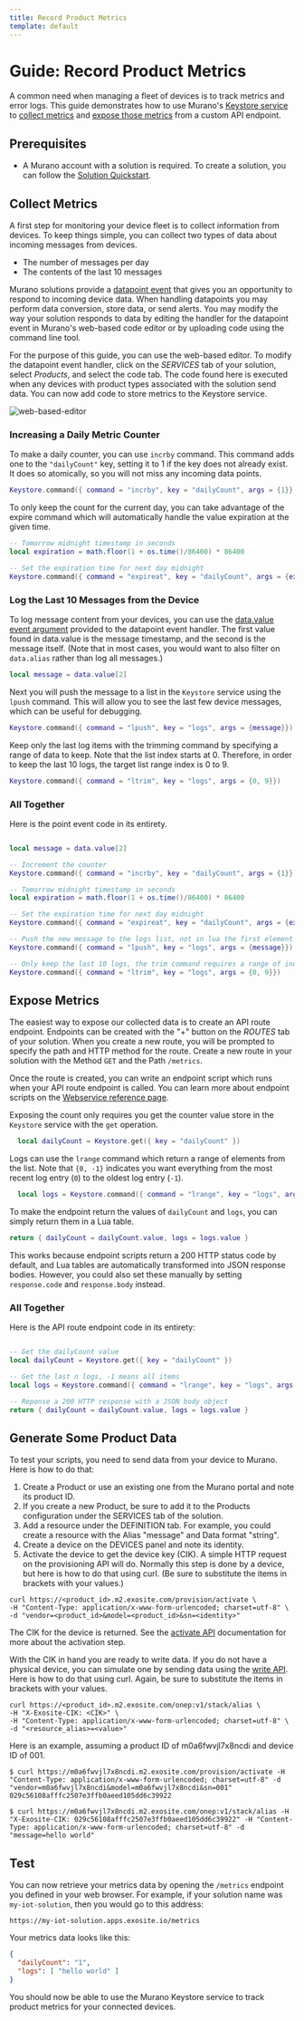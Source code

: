 ```yaml
---
title: Record Product Metrics
template: default
---
```


# Guide: Record Product Metrics

A common need when managing a fleet of devices is to track metrics and error logs. This guide demonstrates how to use Murano's [Keystore service](../../services/keystore#) to [collect metrics](#collect-metrics) and [expose those metrics](#expose-metrics) from a custom API endpoint.

## Prerequisites

* A Murano account with a solution is required. To create a solution, you can follow the [Solution Quickstart](/quickstarts/solutions/exampleapp/).


## Collect Metrics

A first step for monitoring your device fleet is to collect information from devices. To keep things simple, you can collect two types of data about incoming messages from devices.

* The number of messages per day
* The contents of the last 10 messages

Murano solutions provide a [datapoint event](/reference/services/device/#datapoint) that gives you an opportunity to respond to incoming device data. When handling datapoints you may perform data conversion, store data, or send alerts. You may modify the way your solution responds to data by editing the handler for the datapoint event in Murano's web-based code editor or by uploading code using the command line tool. 

For the purpose of this guide, you can use the web-based editor. To modify the datapoint event handler, click on the *SERVICES* tab of your solution, select *Products*, and select the code tab. The code found here is executed when any devices with product types associated with the solution send data. You can now add code to store metrics to the Keystore service.

![web-based-editor](../assets/point-event.png)

### Increasing a Daily Metric Counter

To make a daily counter, you can use `incrby` command. This command adds one to the `"dailyCount"` key, setting it to 1 if the key does not already exist. It does so atomically, so you will not miss any incoming data points.

```lua
Keystore.command({ command = "incrby", key = "dailyCount", args = {1}})
```

To only keep the count for the current day, you can take advantage of the expire command which will automatically handle the value expiration at the given time.

```lua
-- Tomorrow midnight timestamp in seconds
local expiration = math.floor(1 + os.time()/86400) * 86400

-- Set the expiration time for next day midnight
Keystore.command({ command = "expireat", key = "dailyCount", args = {expiration} })
```

### Log the Last 10 Messages from the Device

To log message content from your devices, you can use the [data.value event argument](../../services/device/#datapoint) provided to the datapoint event handler. The first value found in data.value is the message timestamp, and the second is the message itself. (Note that in most cases, you would want to also filter on `data.alias` rather than log all messages.)

```lua
local message = data.value[2]
```

Next you will push the message to a list in the `Keystore` service using the `lpush` command. This will allow you to see the last few device messages, which can be useful for debugging.

```lua
Keystore.command({ command = "lpush", key = "logs", args = {message}})
```

Keep only the last log items with the trimming command by specifying a range of data to keep. Note that the list index starts at 0.
Therefore, in order to keep the last 10 logs, the target list range index is 0 to 9.

```lua
Keystore.command({ command = "ltrim", key = "logs", args = {0, 9}})
```

### All Together

Here is the point event code in its entirety.

```lua

local message = data.value[2]

-- Increment the counter
Keystore.command({ command = "incrby", key = "dailyCount", args = {1}})

-- Tomorrow midnight timestamp in seconds
local expiration = math.floor(1 + os.time()/86400) * 86400

-- Set the expiration time for next day midnight
Keystore.command({ command = "expireat", key = "dailyCount", args = {expiration} })

-- Push the new message to the logs list, not in lua the first element start at index 1
Keystore.command({ command = "lpush", key = "logs", args = {message}})

-- Only keep the last 10 logs, the trim command requires a range of index to keep (starting with 0).
Keystore.command({ command = "ltrim", key = "logs", args = {0, 9}})

```

## Expose Metrics

The easiest way to expose our collected data is to create an API route endpoint. Endpoints can be created with the "+" button on the *ROUTES* tab of your solution. When you create a new route, you will be prompted to specify the path and HTTP method for the route. Create a new route in your solution with the Method `GET` and the Path `/metrics`.

Once the route is created, you can write an endpoint script which runs when your API route endpoint is called. You can learn more about endpoint scripts on the [Webservice reference page](../../services/webservice).

Exposing the count only requires you get the counter value store in the `Keystore` service with the `get` operation.

```lua
  local dailyCount = Keystore.get({ key = "dailyCount" })
```

Logs can use the `lrange` command which return a range of elements from the list. Note that `{0, -1}` indicates you want everything from the most recent log entry (`0`) to the oldest log entry (`-1`).

```lua
  local logs = Keystore.command({ command = "lrange", key = "logs", args = {0, -1}})
```

To make the endpoint return the values of `dailyCount` and `logs`, you can simply return them in a Lua table. 

```lua
return { dailyCount = dailyCount.value, logs = logs.value }
```

This works because endpoint scripts return a 200 HTTP status code by default, and Lua tables are automatically transformed into JSON response bodies. However, you could also set these manually by setting `response.code` and `response.body` instead.

### All Together

Here is the API route endpoint code in its entirety:

```lua

-- Get the dailyCount value
local dailyCount = Keystore.get({ key = "dailyCount" })

-- Get the last n logs, -1 means all items
local logs = Keystore.command({ command = "lrange", key = "logs", args = {0, -1}})

-- Reponse a 200 HTTP response with a JSON body object
return { dailyCount = dailyCount.value, logs = logs.value }

```

## Generate Some Product Data

To test your scripts, you need to send data from your device to Murano. Here is how to do that:

1. Create a Product or use an existing one from the Murano portal and note its product ID.
2. If you create a new Product, be sure to add it to the Products configuration under the SERVICES tab of the solution.
3. Add a resource under the DEFINITION tab. For example, you could create a resource with the Alias "message" and Data format "string".
4. Create a device on the DEVICES panel and note its identity.
5. Activate the device to get the device key (CIK). A simple HTTP request on the provisioning API will do. Normally this step is done by a device, but here is how to do that using curl. (Be sure to substitute the items in brackets with your values.)

```
curl https://<product_id>.m2.exosite.com/provision/activate \
-H "Content-Type: application/x-www-form-urlencoded; charset=utf-8" \
-d "vendor=<product_id>&model=<product_id>&sn=<identity>"
```

The CIK for the device is returned. See the [activate API](/reference/products/device-api/http/#activate) documentation for more about the activation step.

With the CIK in hand you are ready to write data. If you do not have a physical device, you can simulate one by sending data using the [write API](../../products/device_api/http#write). Here is how to do that using curl. Again, be sure to substitute the items in brackets with your values.

```
curl https://<product_id>.m2.exosite.com/onep:v1/stack/alias \
-H "X-Exosite-CIK: <CIK>" \
-H "Content-Type: application/x-www-form-urlencoded; charset=utf-8" \
-d "<resource_alias>=<value>"
```

Here is an example, assuming a product ID of m0a6fwvjl7x8ncdi and device ID of 001.

```
$ curl https://m0a6fwvjl7x8ncdi.m2.exosite.com/provision/activate -H "Content-Type: application/x-www-form-urlencoded; charset=utf-8" -d "vendor=m0a6fwvjl7x8ncdi&model=m0a6fwvjl7x8ncdi&sn=001"
029c56108afffc2507e3ffb0aeed105dd6c39922

$ curl https://m0a6fwvjl7x8ncdi.m2.exosite.com/onep:v1/stack/alias -H "X-Exosite-CIK: 029c56108afffc2507e3ffb0aeed105dd6c39922" -H "Content-Type: application/x-www-form-urlencoded; charset=utf-8" -d "message=hello world"
```

## Test

You can now retrieve your metrics data by opening the `/metrics` endpoint you defined in your web browser. For example, if your solution name was `my-iot-solution`, then you would go to this address:

```
https://my-iot-solution.apps.exosite.io/metrics
```

Your metrics data looks like this:

```JSON
{
  "dailyCount": "1",
  "logs": [ "hello world" ]
}
```

You should now be able to use the Murano Keystore service to track product metrics for your connected devices.
